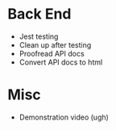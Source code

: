 # Back End

- Jest testing
- Clean up after testing
- Proofread API docs
- Convert API docs to html

# Misc

- Demonstration video (ugh)
